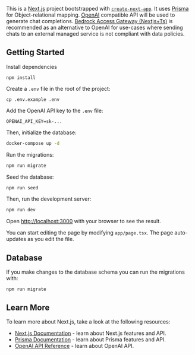 This is a [Next.js](https://nextjs.org/) project bootstrapped with [`create-next-app`](https://github.com/vercel/next.js/tree/canary/packages/create-next-app).
It uses [Prisma](https://www.prisma.io/) for Object-relational mapping.
[OpenAI](https://platform.openai.com/docs/api-reference/chat) compatible API will be used to generate chat completions.
[Bedrock Access Gateway (Nextjs+Ts)](https://github.com/clockelliptic/bedrock-access-gateway) is recommended as an alternative to OpenAI for use-cases where sending chats to an external managed service is not compliant with data policies.

## Getting Started

Install dependencies

```
npm install
```

Create a `.env` file in the root of the project:

```
cp .env.example .env
```

Add the OpenAI API key to the `.env` file:

```
OPENAI_API_KEY=sk-...
```

Then, initialize the database:

```bash
docker-compose up -d
```

Run the migrations:

```bash
npm run migrate
```

Seed the database:

```bash
npm run seed
```

Then, run the development server:

```bash
npm run dev
```

Open [http://localhost:3000](http://localhost:3000) with your browser to see the result.

You can start editing the page by modifying `app/page.tsx`. The page auto-updates as you edit the file.

## Database

If you make changes to the database schema you can run the migrations with:

```
npm run migrate
```

## Learn More

To learn more about Next.js, take a look at the following resources:

- [Next.js Documentation](https://nextjs.org/docs) - learn about Next.js features and API.
- [Prisma Documentation](https://www.prisma.io/docs/concepts) - learn about Prisma features and API.
- [OpenAI API Reference](https://platform.openai.com/docs/api-reference/chat) - learn about OpenAI API.
